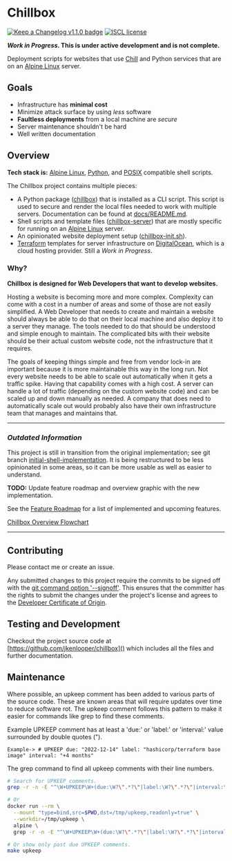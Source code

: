 # Chillbox

[![Keep a Changelog v1.1.0 badge][changelog-badge]][changelog]
[![ISCL license][license-badge]][license]

**_Work in Progress_. This is under active development and is not complete.**

Deployment scripts for websites that use [Chill] and Python services
that are on an [Alpine Linux] server.

## Goals

- Infrastructure has **minimal cost**
- Minimize attack surface by using _less_ software
- **Faultless deployments** from a local machine are _secure_
- Server maintenance shouldn't be hard
- Well written documentation

## Overview

**Tech stack is:** [Alpine Linux], [Python], and [POSIX] compatible shell scripts.

The Chillbox project contains multiple pieces:

- A Python package ([chillbox]) that is installed as a CLI script. This script
    is used to secure and render the local files needed to work with multiple
    servers. Documentation can be found at [docs/README.md].
- Shell scripts and template files ([chillbox-server]) that are mostly specific
    for running on an [Alpine Linux] server.
- An opinionated website deployment setup
    ([chillbox-init.sh](https://github.com/jkenlooper/chillbox/tree/main/chillbox-server/bin/chillbox-init.sh)).
- [Terraform] templates for server infrastructure on [DigitalOcean], which is a
    cloud hosting provider. Still a _Work in Progress_.


### Why?

**Chillbox is designed for Web Developers that want to develop websites.**

Hosting a website is becoming more and more complex. Complexity can come
with a cost in a number of areas and some of those are not easily simplified.
A Web Developer that needs to create and maintain a website should always be
able to do that on their local machine and also deploy it to a server they
manage. The tools needed to do that should be understood and simple enough to
maintain. The complicated bits with their website should be their actual custom
website code, not the infrastructure that it requires.

The goals of keeping things simple and free from vendor lock-in are important
because it is more maintainable this way in the long run.  Not every website
needs to be able to scale out automatically when it gets a traffic spike. Having
that capability comes with a high cost. A server can handle a lot of traffic
(depending on the custom website code) and can be scaled up and down manually as
needed. A company that does need to automatically scale out would probably also
have their own infrastructure team that manages and maintains that.

---

### *Outdated Information* 

This project is still in transition from the original implementation; see git
branch
[initial-shell-implementation](https://github.com/jkenlooper/chillbox/tree/initial-shell-implementation).
It is being restructured to be less opinionated in some areas, so it can be more
usable as well as easier to understand.

**TODO:** Update feature roadmap and overview graphic with the new implementation.

See the [Feature Roadmap](./chillbox-server/docs/features.md) for a list
of implemented and upcoming features.

[Chillbox Overview Flowchart](./chillbox-server/docs/diagrams/overview.mmd)

---

## Contributing

Please contact me or create an issue.

Any submitted changes to this project require the commits to be signed off with
the [git command option
'--signoff'](https://git-scm.com/docs/git-commit#Documentation/git-commit.txt---signoff).
This ensures that the committer has the rights to submit the changes under the
project's license and agrees to the [Developer Certificate of
Origin](https://developercertificate.org).

## Testing and Development

Checkout the project source code at [https://github.com/jkenlooper/chillbox]()
which includes all the files and further documentation.

## Maintenance

Where possible, an upkeep comment has been added to various parts of the source
code. These are known areas that will require updates over time to reduce
software rot. The upkeep comment follows this pattern to make it easier for
commands like grep to find these comments.

Example UPKEEP comment has at least a 'due:' or 'label:' or 'interval:' value
surrounded by double quotes (").
````
Example-> # UPKEEP due: "2022-12-14" label: "hashicorp/terraform base image" interval: "+4 months"
````

The grep command to find all upkeep comments with their line numbers.
```bash
# Search for UPKEEP comments.
grep -r -n -E "^\W+UPKEEP\W+(due:\W?\".*?\"|label:\W?\".*?\"|interval:\W?\".*?\")" .

# Or
docker run --rm \
  --mount "type=bind,src=$PWD,dst=/tmp/upkeep,readonly=true" \
  --workdir=/tmp/upkeep \
  alpine \
  grep -r -n -E "^\W+UPKEEP\W+(due:\W?\".*?\"|label:\W?\".*?\"|interval:\W?\".*?\")" .

# Or show only past due UPKEEP comments.
make upkeep
```


[changelog]: ./CHANGELOG.md
[changelog-badge]: https://img.shields.io/badge/changelog-Keep%20a%20Changelog%20v1.1.0-%23E05735
[license]: ./LICENSE
[license-badge]: https://img.shields.io/badge/license-ISCL-blue
[Alpine Linux]: https://alpinelinux.org/
[DigitalOcean]: https://www.digitalocean.com/
[Chill]: https://github.com/jkenlooper/chill
[Terraform]: https://www.terraform.io/
[POSIX]: https://en.wikipedia.org/wiki/POSIX
[Python]: https://www.python.org/
[chillbox]: https://pypi.org/project/chillbox/
[chillbox-server]: https://github.com/jkenlooper/chillbox/tree/main/chillbox-server
[docs/README.md]: https://github.com/jkenlooper/chillbox/tree/main/docs/README.md
